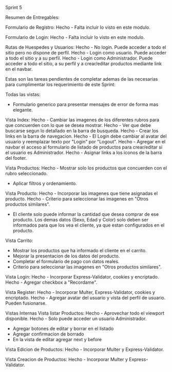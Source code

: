 Sprint 5

Resumen de Entregables:

Formulario de Registro:
Hecho - Falta incluir lo visto en este modulo.

Formulario de Login:
Hecho - Falta incluir lo visto en este modulo.

Rutas de Huespedes y Usuarios:
Hecho - No login. Puede acceder a todo el sitio pero no dispone de perfil.
Hecho - Login como usuario. Puede acceder a todo el sitio y a su perfil.
Hecho - Login como Administrador. Puede acceder a todo el sitio, a su perfil y a crear/editar productos mediante link en el navbar.

Estas son las tareas pendientes de completar ademas de las necesarias para cumplimentar los requerimiento de este Sprint:

Todas las vistas:
- Formulario generico para presentar mensajes de error de forma mas elegante.

Vista Index:
Hecho - Cambiar las imagenes de los diferentes rubros para que concuerden con lo que se desea mostrar.
Hecho - Ver que debe buscarse segun lo detallado en la barra de busqueda.
Hecho - Crear los links en la barra de navegacion.
Hecho - El Login debe cambiar al avatar del usuario y reemplazar texto por "Login" por "Logout".
Hecho - Agregar en el navbar el acceso al formulario de listado de productos para crear/editar si el usuario es Administrador.
Hecho - Asignar links a los iconos de la barra del footer.

Vista Productos:
Hecho - Mostrar solo los productos que concuerden con el rubro seleccionado.
- Aplicar filtros y ordenamiento.

Vista Producto:
Hecho - Incorporar las imagenes que tiene asignadas el producto.
Hecho - Criterio para seleccionar las imagenes en "Otros productos similares".
- El cliente solo puede informar la cantidad que desea comprar de ese producto. Los demas datos (Sexo, Edad y Color) solo deben ser informados para que los vea el cliente, ya que estan configurados en el producto.

Vista Carrito:
- Mostrar los productos que ha informado el cliente en el carrito.
- Mejorar la presentacion de los datos del producto.
- Completar el formulario de pago con datos reales.
- Criterio para seleccionar las imagenes en "Otros productos similares".

Vista Login:
Hecho - Incorporar Express-Validator, cookies y encriptado.
Hecho - Agregar checkbox a "Recordame".

Vista Register:
Hecho - Incorporar Multer, Express-Validator, cookies y encriptado.
Hecho - Agregar avatar del usuario y vista del perfil de usuario. Pueden fusionarse.

Vistas Internas
Vista listar Productos:
Hecho - Aprovechar todo el viewport disponible.
Hecho - Solo puede acceder un usuario Administrador.
- Agregar botones de editar y borrar en el listado
- Agregar confirmacion de borrado
- En la vista de editar agregar next y before

Vista Edicion de Productos:
Hecho - Incorporar Multer y Express-Validator.

Vista Creacion de Productos:
Hecho - Incorporar Multer y Express-Validator.